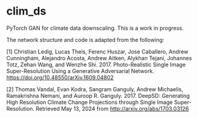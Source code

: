 # clim_ds
PyTorch GAN for climate data downscaling. This is a work in progress. 

The network structure and code is adapted from the following:

[1]	Christian Ledig, Lucas Theis, Ferenc Huszar, Jose Caballero, Andrew Cunningham, Alejandro Acosta, Andrew Aitken, Alykhan Tejani, Johannes Totz, Zehan Wang, and Wenzhe Shi. 2017. Photo-Realistic Single Image Super-Resolution Using a Generative Adversarial Network. https://doi.org/10.48550/arXiv.1609.04802

[2]	Thomas Vandal, Evan Kodra, Sangram Ganguly, Andrew Michaelis, Ramakrishna Nemani, and Auroop R. Ganguly. 2017. DeepSD: Generating High Resolution Climate Change Projections through Single Image Super-Resolution. Retrieved May 13, 2024 from http://arxiv.org/abs/1703.03126


